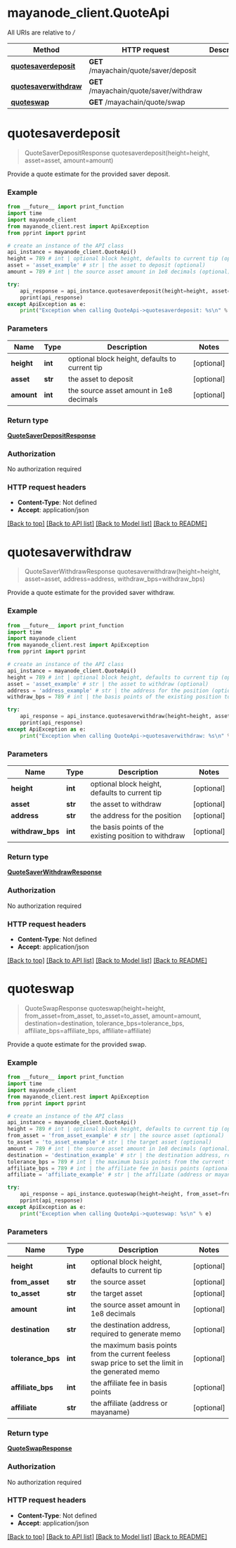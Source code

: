 # mayanode_client.QuoteApi

All URIs are relative to */*

Method | HTTP request | Description
------------- | ------------- | -------------
[**quotesaverdeposit**](QuoteApi.md#quotesaverdeposit) | **GET** /mayachain/quote/saver/deposit | 
[**quotesaverwithdraw**](QuoteApi.md#quotesaverwithdraw) | **GET** /mayachain/quote/saver/withdraw | 
[**quoteswap**](QuoteApi.md#quoteswap) | **GET** /mayachain/quote/swap | 

# **quotesaverdeposit**
> QuoteSaverDepositResponse quotesaverdeposit(height=height, asset=asset, amount=amount)



Provide a quote estimate for the provided saver deposit.

### Example
```python
from __future__ import print_function
import time
import mayanode_client
from mayanode_client.rest import ApiException
from pprint import pprint

# create an instance of the API class
api_instance = mayanode_client.QuoteApi()
height = 789 # int | optional block height, defaults to current tip (optional)
asset = 'asset_example' # str | the asset to deposit (optional)
amount = 789 # int | the source asset amount in 1e8 decimals (optional)

try:
    api_response = api_instance.quotesaverdeposit(height=height, asset=asset, amount=amount)
    pprint(api_response)
except ApiException as e:
    print("Exception when calling QuoteApi->quotesaverdeposit: %s\n" % e)
```

### Parameters

Name | Type | Description  | Notes
------------- | ------------- | ------------- | -------------
 **height** | **int**| optional block height, defaults to current tip | [optional] 
 **asset** | **str**| the asset to deposit | [optional] 
 **amount** | **int**| the source asset amount in 1e8 decimals | [optional] 

### Return type

[**QuoteSaverDepositResponse**](QuoteSaverDepositResponse.md)

### Authorization

No authorization required

### HTTP request headers

 - **Content-Type**: Not defined
 - **Accept**: application/json

[[Back to top]](#) [[Back to API list]](../README.md#documentation-for-api-endpoints) [[Back to Model list]](../README.md#documentation-for-models) [[Back to README]](../README.md)

# **quotesaverwithdraw**
> QuoteSaverWithdrawResponse quotesaverwithdraw(height=height, asset=asset, address=address, withdraw_bps=withdraw_bps)



Provide a quote estimate for the provided saver withdraw.

### Example
```python
from __future__ import print_function
import time
import mayanode_client
from mayanode_client.rest import ApiException
from pprint import pprint

# create an instance of the API class
api_instance = mayanode_client.QuoteApi()
height = 789 # int | optional block height, defaults to current tip (optional)
asset = 'asset_example' # str | the asset to withdraw (optional)
address = 'address_example' # str | the address for the position (optional)
withdraw_bps = 789 # int | the basis points of the existing position to withdraw (optional)

try:
    api_response = api_instance.quotesaverwithdraw(height=height, asset=asset, address=address, withdraw_bps=withdraw_bps)
    pprint(api_response)
except ApiException as e:
    print("Exception when calling QuoteApi->quotesaverwithdraw: %s\n" % e)
```

### Parameters

Name | Type | Description  | Notes
------------- | ------------- | ------------- | -------------
 **height** | **int**| optional block height, defaults to current tip | [optional] 
 **asset** | **str**| the asset to withdraw | [optional] 
 **address** | **str**| the address for the position | [optional] 
 **withdraw_bps** | **int**| the basis points of the existing position to withdraw | [optional] 

### Return type

[**QuoteSaverWithdrawResponse**](QuoteSaverWithdrawResponse.md)

### Authorization

No authorization required

### HTTP request headers

 - **Content-Type**: Not defined
 - **Accept**: application/json

[[Back to top]](#) [[Back to API list]](../README.md#documentation-for-api-endpoints) [[Back to Model list]](../README.md#documentation-for-models) [[Back to README]](../README.md)

# **quoteswap**
> QuoteSwapResponse quoteswap(height=height, from_asset=from_asset, to_asset=to_asset, amount=amount, destination=destination, tolerance_bps=tolerance_bps, affiliate_bps=affiliate_bps, affiliate=affiliate)



Provide a quote estimate for the provided swap.

### Example
```python
from __future__ import print_function
import time
import mayanode_client
from mayanode_client.rest import ApiException
from pprint import pprint

# create an instance of the API class
api_instance = mayanode_client.QuoteApi()
height = 789 # int | optional block height, defaults to current tip (optional)
from_asset = 'from_asset_example' # str | the source asset (optional)
to_asset = 'to_asset_example' # str | the target asset (optional)
amount = 789 # int | the source asset amount in 1e8 decimals (optional)
destination = 'destination_example' # str | the destination address, required to generate memo (optional)
tolerance_bps = 789 # int | the maximum basis points from the current feeless swap price to set the limit in the generated memo (optional)
affiliate_bps = 789 # int | the affiliate fee in basis points (optional)
affiliate = 'affiliate_example' # str | the affiliate (address or mayaname) (optional)

try:
    api_response = api_instance.quoteswap(height=height, from_asset=from_asset, to_asset=to_asset, amount=amount, destination=destination, tolerance_bps=tolerance_bps, affiliate_bps=affiliate_bps, affiliate=affiliate)
    pprint(api_response)
except ApiException as e:
    print("Exception when calling QuoteApi->quoteswap: %s\n" % e)
```

### Parameters

Name | Type | Description  | Notes
------------- | ------------- | ------------- | -------------
 **height** | **int**| optional block height, defaults to current tip | [optional] 
 **from_asset** | **str**| the source asset | [optional] 
 **to_asset** | **str**| the target asset | [optional] 
 **amount** | **int**| the source asset amount in 1e8 decimals | [optional] 
 **destination** | **str**| the destination address, required to generate memo | [optional] 
 **tolerance_bps** | **int**| the maximum basis points from the current feeless swap price to set the limit in the generated memo | [optional] 
 **affiliate_bps** | **int**| the affiliate fee in basis points | [optional] 
 **affiliate** | **str**| the affiliate (address or mayaname) | [optional] 

### Return type

[**QuoteSwapResponse**](QuoteSwapResponse.md)

### Authorization

No authorization required

### HTTP request headers

 - **Content-Type**: Not defined
 - **Accept**: application/json

[[Back to top]](#) [[Back to API list]](../README.md#documentation-for-api-endpoints) [[Back to Model list]](../README.md#documentation-for-models) [[Back to README]](../README.md)

